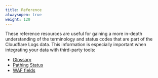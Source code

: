 ```yaml
---
title: Reference
alwaysopen: true
weight: 120
---
```


These reference resources are useful for gaining a more in-depth understanding of the terminology and status codes that are part of the Cloudflare Logs data. This information is especially important when integrating your data with third-party tools:

- [Glossary](/logs/reference/glossary/)
- [Pathing Status](/logs/reference/pathing-status/)
- [WAF fields](/logs/reference/waf-fields/)
